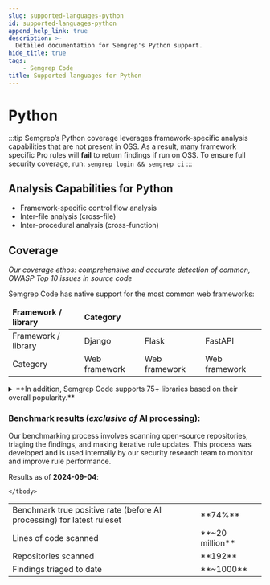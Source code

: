 ```yaml
---
slug: supported-languages-python
id: supported-languages-python
append_help_link: true
description: >-
  Detailed documentation for Semgrep's Python support. 
hide_title: true
tags:
    - Semgrep Code 
title: Supported languages for Python
---
```

# Python

:::tip 
Semgrep’s Python coverage leverages framework-specific analysis capabilities that are not present in OSS. As a result, many framework specific Pro rules will **fail** to return findings if run on OSS. To ensure full security coverage, run: `semgrep login && semgrep ci`
:::

## Analysis Capabilities for Python
* Framework-specific control flow analysis 
* Inter-file analysis (cross-file)
* Inter-procedural analysis (cross-function)

## Coverage 
_Our coverage ethos: comprehensive and accurate detection of common, OWASP Top 10 issues in source code_


Semgrep Code has native support for the most common web frameworks: 

<table>
    <thead><tr>
        <td><strong>Framework / library</strong></td>
        <td><strong>Category</strong></td>
    </tr></thead>
    <tbody>
    <tr>
        <td>Framework / library</td>
        <td>Django</td>
        <td>Flask</td>
        <td>FastAPI</td>
    </tr>
    <tr>
        <td>Category</td>
        <td>Web framework</td>
        <td>Web framework</td>
        <td>Web framework</td>
    </tr>
    </tbody>
</table>

<details>
  <summary>**In addition, Semgrep Code supports 75+ libraries based on their overall popularity.**</summary>

| No  | Library                  | Category                                 |
|----:|:-------------------------|:-----------------------------------------|
|   0 | bcrypt                   | Cryptographic Library                    |
|   1 | cryptography             | Cryptographic Library                    |
|   2 | passlib                  | Cryptographic Library                    |
|   3 | pycrypto                 | Cryptographic Library                    |
|   4 | pycryptodome             | Cryptographic Library                    |
|   5 | pycryptodomex            | Cryptographic Library                    |
|   6 | rsa                      | Cryptographic Library                    |
|   7 | aiomysql                 | Database Library                         |
|   8 | aiopg                    | Database Library                         |
|   9 | aiosqlite                | Database Library                         |
|  10 | django                   | Database Library                         |
|  11 | djangoorm                | Database Library                         |
|  12 | mysql-connector          | Database Library                         |
|  13 | mysqldb                  | Database Library                         |
|  14 | peewee                   | Database Library                         |
|  15 | pep249                   | Database Library                         |
|  16 | ponyorm                  | Database Library                         |
|  17 | psycopg2                 | Database Library                         |
|  18 | pymongo                  | Database Library                         |
|  19 | pymssql                  | Database Library                         |
|  20 | pymysql                  | Database Library                         |
|  21 | pyodbc                   | Database Library                         |
|  22 | sqlalchemy               | Database Library                         |
|  23 | sqlobject                | Database Library                         |
|  24 | dill                     | Deserialization Library                  |
|  25 | joblib                   | Deserialization Library                  |
|  26 | jsonpickle               | Deserialization Library                  |
|  27 | lang                     | Deserialization Library                  |
|  28 | numpy                    | Deserialization Library                  |
|  29 | pandas                   | Deserialization Library                  |
|  30 | pyyaml                   | Deserialization Library                  |
|  31 | ruamel                   | Deserialization Library                  |
|  32 | ruamel.yaml              | Deserialization Library                  |
|  33 | torch                    | Deserialization Library                  |
|  34 | aiofile                  | File System Library                      |
|  35 | django                   | File System Library                      |
|  36 | fileinput                | File System Library                      |
|  37 | fs                       | File System Library                      |
|  38 | io                       | File System Library                      |
|  39 | linecache                | File System Library                      |
|  40 | openpyxl                 | File System Library                      |
|  41 | os                       | File System Library                      |
|  42 | pickleshare              | File System Library                      |
|  43 | pillow                   | File System Library                      |
|  44 | shelve                   | File System Library                      |
|  45 | shutil                   | File System Library                      |
|  46 | stdlib                   | File System Library                      |
|  47 | stdlib2                  | File System Library                      |
|  48 | stdlib3                  | File System Library                      |
|  49 | tempfile                 | File System Library                      |
|  50 | toml                     | File System Library                      |
|  51 | ldap3                    | LDAP Library                             |
|  52 | stdlib                   | Library With Code Execution Capabilities |
|  53 | stdlib2                  | Library With Code Execution Capabilities |
|  54 | stdlib3                  | Library With Code Execution Capabilities |
|  55 | aiohttp                  | Network Library                          |
|  56 | boto3                    | Network Library                          |
|  57 | botocore                 | Network Library                          |
|  58 | httplib2                 | Network Library                          |
|  59 | httpx                    | Network Library                          |
|  60 | paramiko                 | Network Library                          |
|  61 | pycurl                   | Network Library                          |
|  62 | requests                 | Network Library                          |
|  63 | urllib3                  | Network Library                          |
|  64 | commands                 | OS Interaction Library                   |
|  65 | dotenv                   | OS Interaction Library                   |
|  66 | os                       | OS Interaction Library                   |
|  67 | paramiko                 | OS Interaction Library                   |
|  68 | popen2                   | OS Interaction Library                   |
|  69 | stdlib                   | OS Interaction Library                   |
|  70 | stdlib2                  | OS Interaction Library                   |
|  71 | stdlib3                  | OS Interaction Library                   |
|  72 | subprocess               | OS Interaction Library                   |
|  73 | libxml2                  | Regex Library                            |
|  74 | re                       | Regex Library                            |
|  75 | regex                    | Regex Library                            |
|  76 | stdlib                   | Regex Library                            |
|  77 | stdlib2                  | Regex Library                            |
|  78 | stdlib3                  | Regex Library                            |
|  79 | aws-lambda               | Serverless Framework                     |
|  80 | aiohttp                  | Web Framework                            |
|  81 | cherrypy                 | Web Framework                            |
|  82 | django                   | Web Framework                            |
|  83 | django-crispy-forms      | Web Framework                            |
|  84 | django_allauth           | Web Framework                            |
|  85 | django_channels          | Web Framework                            |
|  86 | django_rest_frameworkapi | Web Framework                            |
|  87 | fastapi                  | Web Framework                            |
|  88 | flask                    | Web Framework                            |
|  89 | flask-jwt-extended       | Web Framework                            |
|  90 | flask-login              | Web Framework                            |
|  91 | flask-session            | Web Framework                            |
|  92 | flask-talisman           | Web Framework                            |
|  93 | flask-wtf                | Web Framework                            |
|  94 | lang                     | Web Framework                            |
|  95 | pyramid                  | Web Framework                            |
|  96 | starlette                | Web Framework                            |
|  97 | wtforms                  | Web Framework                            |
|  98 | libxml2                  | XML Parsing Library                      |
|  99 | lxml                     | XML Parsing Library                      |
| 100 | sax                      | XML Parsing Library                      |
| 101 | stdlib                   | XML Parsing Library                      |
| 102 | stdlib2                  | XML Parsing Library                      |
| 103 | stdlib3                  | XML Parsing Library                      |
| 104 | xml                      | XML Parsing Library                      |
| 105 | xml.dom                  | XML Parsing Library                      |
| 106 | xml.dom.minidom          | XML Parsing Library                      |
| 107 | xml.dom.pulldom          | XML Parsing Library                      |
| 108 | xml.etree                | XML Parsing Library                      |
| 109 | xml.sax                  | XML Parsing Library                      |


</details>

### Benchmark results (_exclusive of_ [AI](https://semgrep.dev/docs/semgrep-assistant/overview) processing): 

Our benchmarking process involves scanning open-source repositories, triaging the findings, and making iterative rule updates. This process was developed and is used internally by our security research team to monitor and improve rule performance.

Results as of **2024-09-04**:

<table>
    <tbody>
    <tr>
        <td>Benchmark true positive rate (before AI processing) for latest ruleset</td>
        <td>**74%**</td>
    </tr>
    <tr>
        <td>Lines of code scanned</td>
        <td>**~20 million**</td>
    </tr>
    <tr>
        <td>Repositories scanned</td>
        <td>**192**</td>
    </tr>
      <tr>
        <td>Findings triaged to date</td>
        <td>**~1000**</td>
    </tr>
    
    </tbody>
</table>
